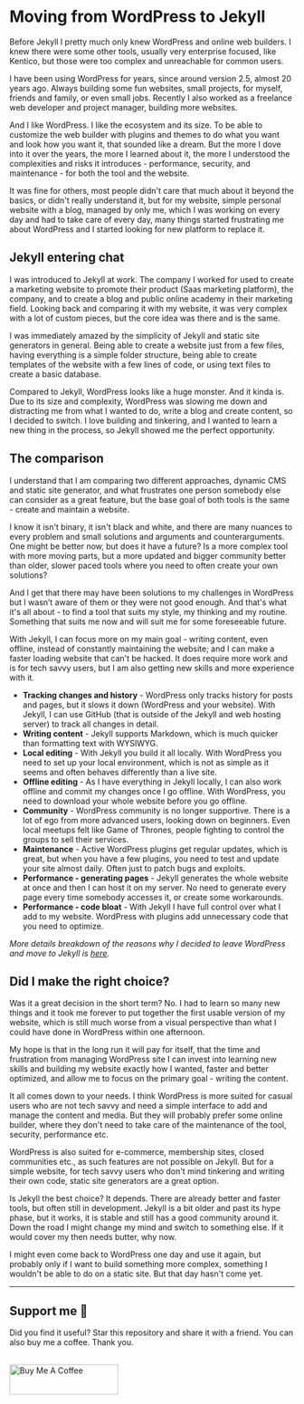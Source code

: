 # Moving from WordPress to Jekyll

Before Jekyll I pretty much only knew WordPress and online web builders. I knew there were some other tools, usually very enterprise focused, like Kentico, but those were too complex and unreachable for common users.

I have been using WordPress for years, since around version 2.5, almost 20 years ago. Always building some fun websites, small projects, for myself, friends and family, or even small jobs. Recently I also worked as a freelance web developer and project manager, building more websites.

And I like WordPress. I like the ecosystem and its size. To be able to customize the web builder with plugins and themes to do what you want and look how you want it, that sounded like a dream. But the more I dove into it over the years, the more I learned about it, the more I understood the complexities and risks it introduces - performance, security, and maintenance - for both the tool and the website.

It was fine for others, most people didn't care that much about it beyond the basics, or didn't really understand it, but for my website, simple personal website with a blog, managed by only me, which I was working on every day and had to take care of every day, many things started frustrating me about WordPress and I started looking for new platform to replace it.

## Jekyll entering chat

I was introduced to Jekyll at work. The company I worked for used to create a marketing website to promote their product (Saas marketing platform), the company, and to create a blog and public online academy in their marketing field. Looking back and comparing it with my website, it was very complex with a lot of custom pieces, but the core idea was there and is the same.

I was immediately amazed by the simplicity of Jekyll and static site generators in general. Being able to create a website just from a few files, having everything is a simple folder structure, being able to create templates of the website with a few lines of code, or using text files to create a basic database.

Compared to Jekyll, WordPress looks like a huge monster. And it kinda is. Due to its size and complexity, WordPress was slowing me down and distracting me from what I wanted to do, write a blog and create content, so I decided to switch. I love building and tinkering, and I wanted to learn a new thing in the process, so Jekyll showed me the perfect opportunity.

## The comparison

I understand that I am comparing two different approaches, dynamic CMS and static site generator, and what frustrates one person somebody else can consider as a great feature, but the base goal of both tools is the same - create and maintain a website.

I know it isn't binary, it isn't black and white, and there are many nuances to every problem and small solutions and arguments and counterarguments. One might be better now, but does it have a future? Is a more complex tool with more moving parts, but a more updated and bigger community better than older, slower paced tools where you need to often create your own solutions?

And I get that there may have been solutions to my challenges in WordPress but I wasn’t aware of them or they were not good enough. And that's what it's all about - to find a tool that suits my style, my thinking and my routine. Something that suits me now and will suit me for some foreseeable future.

With Jekyll, I can focus more on my main goal - writing content, even offline, instead of constantly maintaining the website; and I can make a faster loading website that can't be hacked. It does require more work and is for tech savvy users, but I am also getting new skills and more experience with it.

- **Tracking changes and history** - WordPress only tracks history for posts and pages, but it slows it down (WordPress and your website). With Jekyll, I can use GitHub (that is outside of the Jekyll and web hosting server) to track all changes in detail.
- **Writing content** - Jekyll supports Markdown, which is much quicker than formatting text with WYSIWYG.
- **Local editing** - With Jekyll you build it all locally. With WordPress you need to set up your local environment, which is not as simple as it seems and often behaves differently than a live site.
- **Offline editing** - As I have everything in Jekyll locally, I can also work offline and commit my changes once I go offline. With WordPress, you need to download your whole website before you go offline.
- **Community** - WordPress community is no longer supportive. There is a lot of ego from more advanced users, looking down on beginners. Even local meetups felt like Game of Thrones, people fighting to control the groups to sell their services.
- **Maintenance** - Active WordPress plugins get regular updates, which is great, but when you have a few plugins, you need to test and update your site almost daily. Often just to patch bugs and exploits.
- **Performance - generating pages** - Jekyll generates the whole website at once and then I can host it on my server. No need to generate every page every time somebody accesses it, or create some workarounds.
- **Performance - code bloat** - With Jekyll I have full control over what I add to my website. WordPress with plugins add unnecessary code that you need to optimize.

_More details breakdown of the reasons why I decided to leave WordPress and move to Jekyll is [here](https://github.com/mareklexuan/jekyll-tips-tricks/blob/main/source/1-posts/reasons-why-i-chose-jekyll-over-wordpress.md)._

## Did I make the right choice?

Was it a great decision in the short term? No. I had to learn so many new things and it took me forever to put together the first usable version of my website, which is still much worse from a visual perspective than what I could have done in WordPress within one afternoon.

My hope is that in the long run it will pay for itself, that the time and frustration from managing WordPress site I can invest into learning new skills and building my website exactly how I wanted, faster and better optimized, and allow me to focus on the primary goal - writing the content.

It all comes down to your needs. I think WordPress is more suited for casual users who are not tech savvy and need a simple interface to add and manage the content and media. But they will probably prefer some online builder, where they don't need to take care of the maintenance of the tool, security, performance etc.

WordPress is also suited for e-commerce, membership sites, closed communities etc., as such features are not possible on Jekyll. But for a simple website, for tech savvy users who don't mind tinkering and writing their own code, static site generators are a great option.

Is Jekyll the best choice? It depends. There are already better and faster tools, but often still in development. Jekyll is a bit older and past its hype phase, but it works, it is stable and still has a good community around it. Down the road I might change my mind and switch to something else. If it would cover my then needs butter, why now.

I might even come back to WordPress one day and use it again, but probably only if I want to build something more complex, something I wouldn't be able to do on a static site. But that day hasn't come yet.

---

## Support me 💓

Did you find it useful? Star this repository and share it with a friend. You can also buy me a coffee. Thank you.

<br>
<a href="https://www.buymeacoffee.com/mareklexuan" target="_blank"><img src="https://cdn.buymeacoffee.com/buttons/v2/default-yellow.png" alt="Buy Me A Coffee" style="height: 53px !important;width: 192px !important;" ></a>
<br>
